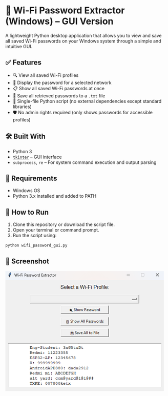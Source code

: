# 🔐 Wi-Fi Password Extractor (Windows) – GUI Version

A lightweight Python desktop application that allows you to view and save all saved Wi-Fi passwords on your Windows system through a simple and intuitive GUI.

## ✅ Features

- 🔍 View all saved Wi-Fi profiles
- 🔑 Display the password for a selected network
- 📋 Show all saved Wi-Fi passwords at once
- 💾 Save all retrieved passwords to a `.txt` file
- 🧩 Single-file Python script (no external dependencies except standard libraries)
- 🛡️ No admin rights required (only shows passwords for accessible profiles)

## 🛠️ Built With

- Python 3
- [`tkinter`](https://docs.python.org/3/library/tkinter.html) – GUI interface
- `subprocess`, `re` – For system command execution and output parsing

## 📌 Requirements

- Windows OS
- Python 3.x installed and added to PATH

## 🚀 How to Run

1. Clone this repository or download the script file.
2. Open your terminal or command prompt.
3. Run the script using:

```bash
python wifi_password_gui.py
```

## 📸 Screenshot

![App Screenshot](Screenshot.png.png)

